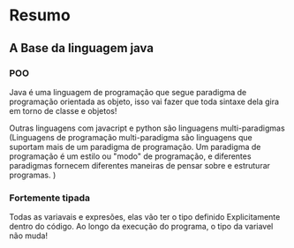 # Resumo

## A Base da linguagem java

### POO

Java é uma linguagem de programação que segue paradigma de programação orientada as objeto, isso vai fazer que toda sintaxe dela gira em torno de classe e objetos! 

Outras linguagens com javacript e python são linguagens multi-paradigmas (Linguagens de programação multi-paradigma são linguagens que suportam mais de um paradigma de programação. Um paradigma de programação é um estilo ou "modo" de programação, e diferentes paradigmas fornecem diferentes maneiras de pensar sobre e estruturar programas.
)

### Fortemente tipada

Todas as variavais e expresões, elas vão ter o tipo definido Explicitamente dentro do código. Ao longo da execução do programa, o tipo da variavel não muda!